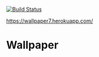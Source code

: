 [![Build Status](https://travis-ci.org/Sokolovskaia/wallpaper7.svg?branch=master)](https://travis-ci.org/Sokolovskaia/wallpaper7)

https://wallpaper7.herokuapp.com/

# Wallpaper